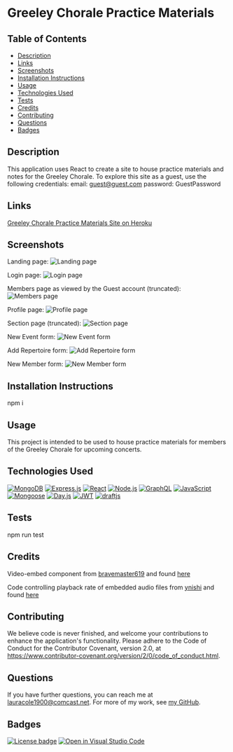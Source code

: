 # Greeley Chorale Practice Materials

## Table of Contents

* [Description](#description)
* [Links](#links)
* [Screenshots](#screenshots)
* [Installation Instructions](#installation-instructions)
* [Usage](#usage)
* [Technologies Used](#technologies-used)
* [Tests](#tests)
* [Credits](#credits)
* [Contributing](#contributing)
* [Questions](#questions)
* [Badges](#badges)

## Description

This application uses React to create a site to house practice materials and notes for the Greeley Chorale. To explore this site as a guest, use the following credentials:
email: guest@guest.com
password: GuestPassword

## Links

[Greeley Chorale Practice Materials Site on Heroku](https://gcpm.herokuapp.com/)

## Screenshots

Landing page:
![Landing page](assets/gcpm-landing-page-screenshot.png)

Login page:
![Login page](assets/gcpm-login-screenshot.png)

Members page as viewed by the Guest account (truncated):
![Members page](assets/gcpm-members-page-screenshot-tr.png)

Profile page:
![Profile page](assets/gcpm-profile-page-screenshot.png)

Section page (truncated):
![Section page](assets/gcpm-section-page-screenshot.png)

New Event form:
![New Event form](assets/gcpm-new-event-form-screenshot.png)

Add Repertoire form:
![Add Repertoire form](assets/gcpm-add-song-form-screenshot.png)

New Member form:
![New Member form](assets/gcpm-new-member-form-screenshot.png)

## Installation Instructions

npm i

## Usage

This project is intended to be used to house practice materials for members of the Greeley Chorale for upcoming concerts.

## Technologies Used

[![MongoDB](https://img.shields.io/badge/built%20with-MongoDB-4db33d)](https://www.mongodb.com/) [![Express.js](https://img.shields.io/badge/built%20with-Express.js-303030)](https://expressjs.com/) [![React](https://img.shields.io/badge/built%20with-React-61dbfb)](https://reactjs.org/) [![Node.js](https://img.shields.io/badge/built%20with-Node.js-3c873a)](https://nodejs.org/en/) [![GraphQL](https://img.shields.io/badge/built%20with-GraphQL-c00095)](https://graphql.org/) [![JavaScript](https://img.shields.io/badge/built%20with-JavaScript-f0db4f)](https://developer.mozilla.org/en-US/docs/Web/JavaScript) [![Mongoose](https://img.shields.io/badge/built%20with-Mongoose-880000)](https://mongoosejs.com/) [![Day.js](https://img.shields.io/badge/built%20with-Day.js-dd6655)](https://day.js.org/) [![JWT](https://img.shields.io/badge/built%20with-JWT-d63aff)](https://jwt.io/) [![draftjs](https://img.shields.io/badge/built%20with-Draft.js-723434)](https://draftjs.org/)

## Tests

npm run test

## Credits

Video-embed component from [bravemaster619](https://dev.to/bravemaster619) and found [here](https://dev.to/bravemaster619/simplest-way-to-embed-a-youtube-video-in-your-react-app-3bk2)

Code controlling playback rate of embedded audio files from [ynishi](https://stackoverflow.com/users/15015691/ynishi) and found [here](https://stackoverflow.com/questions/58731760/how-to-use-playbackrate-parameter-for-video-element-in-reactjs)

## Contributing

We believe code is never finished, and welcome your contributions to enhance the application's functionality. Please adhere to the Code of Conduct for the Contributor Covenant, version 2.0, at https://www.contributor-covenant.org/version/2/0/code_of_conduct.html.

## Questions

If you have further questions, you can reach me at lauracole1900@comcast.net. For more of my work, see [my GitHub](https://github.com/LauraCole1900).

## Badges

[![License badge](https://img.shields.io/badge/license-MIT-971316)](./LICENSE) [![Open in Visual Studio Code](https://open.vscode.dev/badges/open-in-vscode.svg)](https://open.vscode.dev/LauraCole1900/chorale-practice-site)